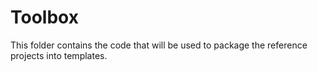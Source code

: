 # Toolbox

This folder contains the code that will be used to package the reference projects into templates.
